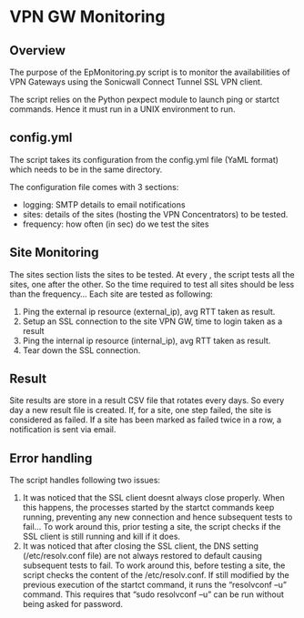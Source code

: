# VPN GW Monitoring 
## Overview

The purpose of the EpMonitoring.py script is to monitor the availabilities of VPN Gateways using the Sonicwall Connect Tunnel SSL VPN client.

The script relies on the Python pexpect module to launch ping or startct commands. Hence it must run in a UNIX environment to run.



## config.yml

The script takes its configuration from the config.yml file (YaML format) which needs to be in the same directory. 

The configuration file comes with 3 sections:

* logging: SMTP details to email notifications
* sites: details of the sites (hosting the VPN Concentrators) to be tested.
* frequency: how often (in sec) do we test the sites


## Site Monitoring

The sites section lists the sites to be tested. At every <frequency>, the script tests all the sites, one after the other. So the time required to test all sites should be less than the frequency…
Each site are tested as following:
1. Ping the external ip resource (external_ip), avg RTT taken as result.
2. Setup an SSL connection to the site VPN GW, time to login taken as a result
3. Ping the internal ip resource (internal_ip), avg RTT taken as result.
4. Tear down the SSL connection.


## Result 

Site results are store in a result CSV file that rotates every days. So every day a new result file is created.
If, for a site, one step failed, the site is considered as failed. If a site has been marked as failed twice in a row, a notification is sent via email.


## Error handling
The script handles following two issues:
1. It was noticed that the SSL client doesnt always close properly. 
When this happens, the processes started by the startct commands keep running, preventing any new connection and hence subsequent tests to fail… 
To work around this, prior testing a site, the script checks if the SSL client is still running and kill if it does.
2. It was noticed that after closing the SSL client, the DNS setting (/etc/resolv.conf file) are not always restored to default causing subsequent tests to fail. 
To work around this, before testing a site, the script checks the content of the /etc/resolv.conf. If still modified by the previous execution of the startct command, it runs the “resolvconf –u” command. This requires that “sudo resolvconf –u” can be run without being asked for password.

